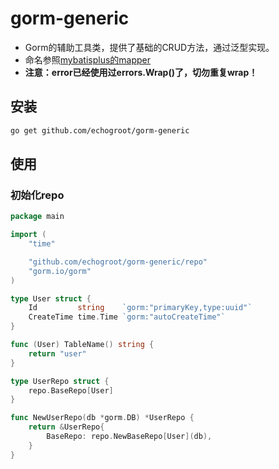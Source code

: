 # gorm-generic

+ Gorm的辅助工具类，提供了基础的CRUD方法，通过泛型实现。
+ 命名参照[mybatisplus的mapper](https://baomidou.com/pages/49cc81/#mapper-crud-%E6%8E%A5%E5%8F%A3)
+ **注意：error已经使用过errors.Wrap()了，切勿重复wrap！**

## 安装

```bash
go get github.com/echogroot/gorm-generic
```

## 使用

### 初始化repo

```go
package main

import (
	"time"

	"github.com/echogroot/gorm-generic/repo"
	"gorm.io/gorm"
)

type User struct {
	Id         string    `gorm:"primaryKey,type:uuid"`
	CreateTime time.Time `gorm:"autoCreateTime"`
}

func (User) TableName() string {
	return "user"
}

type UserRepo struct {
	repo.BaseRepo[User]
}

func NewUserRepo(db *gorm.DB) *UserRepo {
	return &UserRepo{
		BaseRepo: repo.NewBaseRepo[User](db),
	}
}

```
